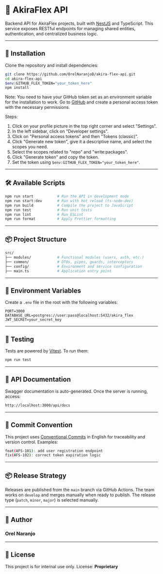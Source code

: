 # 🧩 AkiraFlex API

Backend API for AkiraFlex projects, built with [NestJS](https://nestjs.com/) and TypeScript. This service exposes RESTful endpoints for managing shared entities, authentication, and centralized business logic.

---

## 🚀 Installation

Clone the repository and install dependencies:

```bash
git clone https://github.com/OrelNaranjoD/akira-flex-api.git
cd akira-flex-api
$env:GITHUB_FLEX_TOKEN="your_token_here"
npm install
```

Note: You need to have your GitHub token set as an environment variable for the installation to work.
Go to [GitHub](https://github.com) and create a personal access token with the necessary permissions.

Steps:

1. Click on your profile picture in the top right corner and select "Settings".
2. In the left sidebar, click on "Developer settings".
3. Click on "Personal access tokens" and then "Tokens (classic)".
4. Click "Generate new token", give it a descriptive name, and select the scopes you need.
5. Select the scopes related to "repo" and "write:packages".
6. Click "Generate token" and copy the token.
7. Set the token using `$env:GITHUB_FLEX_TOKEN="your_token_here"`.

---

## 🛠️ Available Scripts

```bash
npm run start           # Run the API in development mode
npm run start:dev       # Run with hot reload (ts-node-dev)
npm run build           # Compile the project to JavaScript
npm run test            # Run unit tests
npm run lint            # Run ESLint
npm run format          # Apply Prettier formatting
```

---

## 📦 Project Structure

```bash
src/
├── modules/            # Functional modules (users, auth, etc.)
├── common/             # DTOs, pipes, guards, interceptors
├── config/             # Environment and service configuration
├── main.ts             # Application entry point
```

---

## 🔐 Environment Variables

Create a `.env` file in the root with the following variables:

```env
PORT=3000
DATABASE_URL=postgres://user:pass@localhost:5432/akira_flex
JWT_SECRET=your_secret_key
```

---

## 🧪 Testing

Tests are powered by [Vitest](https://vitest.dev/). To run them:

```bash
npm run test
```

---

## 📘 API Documentation

Swagger documentation is auto-generated. Once the server is running, access:

```bash
http://localhost:3000/api/docs
```

---

## 🧭 Commit Convention

This project uses [Conventional Commits](https://www.conventionalcommits.org/) in English for traceability and version control. Examples:

```bash
feat(AFS-101): add user registration endpoint
fix(AFS-102): correct token expiration logic
```

---

## 📦 Release Strategy

Releases are published from the `main` branch via GitHub Actions. The team works on `develop` and merges manually when ready to publish. The release type (`patch`, `minor`, `major`) is selected manually.

---

## 👤 Author

### Orel Naranjo

---

## 📄 License

This project is for internal use only. License: **Proprietary**

